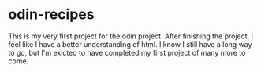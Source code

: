 # odin-recipes
This is my very first project for the odin project. After finishing the project, I feel like I have a better understanding of html. I know I still have a long way to go, but I'm exicted to have completed my first project of many more to come.
